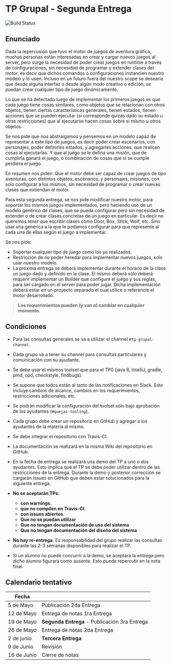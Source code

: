 # TP Grupal - Segunda Entrega

![Build Status](https://travis-ci.org/lfrinaldi/template-tp-grupal.svg?branch=master) 


## Enunciado ##

Dada la repercusión que tuvo el motor de juegos de aventura gráfica, muchas personas están interesadas en crear y cargar nuevos juegos al server, pero surge la necesidad de poder crear juegos en runtime a través de configuraciones, sin necesidad de programar y extender clases del motor, es decir que dichos comandos o configuraciones instancien nuestro modelo y lo usen.  Incluso en un futuro fuera del nuestro scope se desearía que desde alguna interfaz o desde algún modo creativo o edición, se puedan crear cualquier tipo de juego dinámicamente.

Lo que se ha detectado luego de implementar los primeros juegos es que cada juego tiene cosas similares, como objetos que se relacionan con otros objetos, tienen ciertas características generales, tienen estados, tienen acciones que se pueden ejecutar (si corresponde quizás dado su estado u otras restricciones) que al ejecutarse hacen cosas sobre si mismo u otros objetos.

Se nos pide que nos abstraigamos y pensemos en un modelo capaz de representar a este tipo de juegos, es decir poder crear escenarios, con personajes, poder definirles estados, y agregarles acciones, que realicen cosas al ejecutarlas. Y que al juego se le defina una misión, que de cumplirla ganará el juego, o combinación de cosas que si se cumple perdiera el juego.

En resumen nos piden: Que el motor debe ser capaz de crear juegos de tipo aventuras, con distintos objetos, escenarios, y personajes, misiones, con solo configurar a los mismos, sin necesidad de programar o crear nuevas clases que extiendan el motor.

Para esta segunda entrega, se nos pide modificar nuestro motor, para soportar los mismos juegos implementados, pero haciendo uso de un modelo genérico de clases, que se pueda configurar pero sin necesidad de extender o de crear clases concretas de un juego en particular. Es decir no queremos tener que escribir clases como Door, Box, Stick, Wolf, etc. Sino usar una genérica a la que le podamos configurar para que represente al cada una de ellas según el juego a implementar.

Se nos pide:
- Soportar cualquier tipo de juego como los ya realizados.
- Restricción de no poder heredar para implementar nuevos juegos, solo usar nuestro modelo.
- La próxima entrega se deberá implementar durante el horario de la clase un juego dado y definido en la clase. El mismo deberá sólo deberá requerir implementar un Builder que configure el juego y sus reglas, para ser cargado en el server para poder jugar.
Dicha implementación deberá estar en un proyecto separado el cual utilice o referencie el motor desarrollado.

>**Los requerimientos pueden (y van a) cambiar en cualquier momento.**

## Condiciones ##
 - Para las consultas generales se va a utilizar el channel `#tp-grupal-channel`.
 - Cada grupo va a tener su channel para consultas particulares y comunicación con su ayudante.
 - Se debe usar el mismos toolset que para el TP0 (java 8, IntelliJ, gradle, pmd, cpd, checkstyle, findbugs).
 - Se supone que todos están al tanto de las notificaciones en Slack. Esto incluye cambios de alcance, cambios en los requerimientos, restricciones adicionales, etc.
 - Se podrán modificar la configuración del toolset sólo bajo aprobación de los ayudantes (`#quejas-tooling`).
 - Cada grupo debe crear un repositorio en GitHub y agregar a los ayudantes de la materia al mismo.
 - Se debe integrar el repositorio con Travis-CI.
 - La documentación se realizará en la misma Wiki del repositorio en GitHub.
 - En la fecha de entrega se realizará una demo del TP a uno o dos ayudantes. Esto implica que el TP se debe poder utilizar dentro de las restricciones de la entrega.
Durante la demo y posterior corrección se cargarán issues en GitHub que deben estar solucionados para la siguiente entrega.
 - **No se aceptarán TPs:**
   - **con warnings.**
   - **que no compilen en Travis-CI.**
   - **con issues abiertos.**
   - **Que no se puedan utilizar**
   - **Que no tengan documentación de uso del sistema**
   - **Que no tengan documentación del diseño del sistema**

 - **No hay re-entrega.** Es responsabilidad del grupo realizar las consultas durante las 2-3 semanas disponibles para realizar el TP.
 - Si un alumno no puede concurrir a la demo, se aceptará la entrega pero dicho alumno figurará como ausente. Esto puede repercutir en la nota final.


## Calendario tentativo ##

| Fecha       |                  |
|-----------  | -----------------|
| 5 de Mayo   | Publicación 2da Entrega |
| 12 de Mayo  | Entrega de notas 1ra Entrega |
| 19 de Mayo  | **Segunda Entrega** - Publicación 3ra Entrega |
| 26 de Mayo  | Entrega de notas 2da Entrega |
| 2 de junio  | **Tercera Entrega** |
| 9 de Junio  | Revisión |
| 16 de Junio | Cierre de notas |

